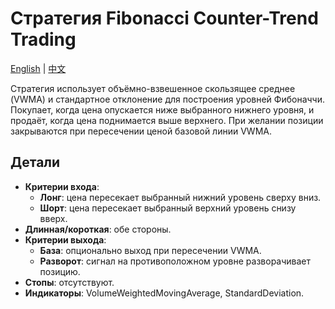 # Стратегия Fibonacci Counter-Trend Trading
[English](README.md) | [中文](README_cn.md)

Стратегия использует объёмно-взвешенное скользящее среднее (VWMA) и стандартное отклонение для построения уровней Фибоначчи. Покупает, когда цена опускается ниже выбранного нижнего уровня, и продаёт, когда цена поднимается выше верхнего. При желании позиции закрываются при пересечении ценой базовой линии VWMA.

## Детали

- **Критерии входа**:
  - **Лонг**: цена пересекает выбранный нижний уровень сверху вниз.
  - **Шорт**: цена пересекает выбранный верхний уровень снизу вверх.
- **Длинная/короткая**: обе стороны.
- **Критерии выхода**:
  - **База**: опционально выход при пересечении VWMA.
  - **Разворот**: сигнал на противоположном уровне разворачивает позицию.
- **Стопы**: отсутствуют.
- **Индикаторы**: VolumeWeightedMovingAverage, StandardDeviation.
